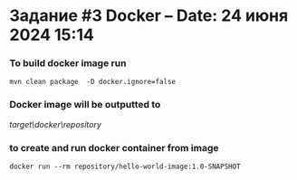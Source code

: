 # Задание #3 Docker – Date: 24 июня 2024 15:14
### To build docker image run  
```mvn clean package  -D docker.ignore=false```  
### Docker image will be outputted to  
*target\docker\repository*  
### to create and run docker container from image  
```docker run --rm repository/hello-world-image:1.0-SNAPSHOT```